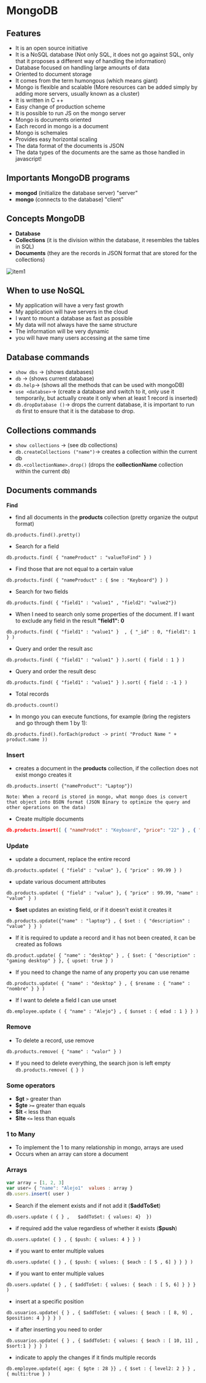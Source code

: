 # MongoDB

## Features

- It is an open source initiative
- It is a NoSQL database (Not only SQL, it does not go against SQL, only that it proposes a different way of handling the information)
- Database focused on handling large amounts of data
- Oriented to document storage
- It comes from the term humongous (which means giant)
- Mongo is flexible and scalable (More resources can be added simply by adding more servers, usually known as a cluster)
- It is written in C ++
- Easy change of production scheme
- It is possible to run JS on the mongo server
- Mongo is documents oriented
- Each record in mongo is a document
- Mongo is schemales
- Provides easy horizontal scaling
- The data format of the documents is JSON
- The data types of the documents are the same as those handled in javascript!

## Importants MongoDB programs

- **mongod** (initialize the database server) "server"
- **mongo** (connects to the database) "client"

## Concepts MongoDB
- **Database** 
- **Collections** (it is the division within the database, it resembles the tables in SQL)
- **Documents** (they are the records in JSON format that are stored for the collections)

![item1](https://user-images.githubusercontent.com/13514156/126917325-2a122652-5c40-41b1-8ba5-112496413c27.png)

## When to use NoSQL
- My application will have a very fast growth
- My application will have servers in the cloud
- I want to mount a database as fast as possible
- My data will not always have the same structure
- The information will be very dynamic
- you will have many users accessing at the same time

## Database commands
- ```show dbs``` -> (shows databases)
- ```db``` -> (shows current database)
- ```db.help```-> (shows all the methods that can be used with mongoDB)
- ```use <databse>```-> (create a database and switch to it, only use it temporarily, but actually create it only when at least 1 record is inserted)
- ```db.dropDatabase ()```-> drops the current database, it is important to run ```db``` first to ensure that it is the database to drop.

## Collections commands
- ```show collections``` -> (see db collections)
- ```db.createCollections ("name")```-> creates a collection within the current db
- ```db.<collectionName>.drop()``` (drops the **collectionName** collection within the current db)

## Documents commands

**Find**

- find all documents in the **products** collection (pretty organize the output format)

```db.products.find().pretty()```
- Search for a field

```db.products.find( { "nameProduct" : "valueToFind" } )``` 
- Find those that are not equal to a certain value

```db.products.find( { "nameProduct" : { $ne : "Keyboard"} } )```
- Search for two fields

```db.products.find( { "field1" : "value1" , "field2": "value2"})``` 
- When I need to search only some properties of the document. If I want to exclude any field in the result **"field1": 0** 

```db.products.find( { "field1" : "value1" }  , { "_id" : 0, "field1": 1 } )``` 
- Query and order the result asc

```db.products.find( { "field1" : "value1" } ).sort( { field : 1 } ) ```
- Query and order the result desc

```db.products.find( { "field1" : "value1" } ).sort( { field : -1 } ) ```
- Total records

```db.products.count()```
- In mongo you can execute functions, for example (bring the registers and go through them 1 by 1):

```db.products.find().forEach(product -> print( "Product Name " + product.name ))```

### **Insert**

- creates a document in the **products** collection, if the collection does not exist mongo creates it

```db.products.insert( {"nameProduct": "Laptop"})```


```Note: When a record is stored in mongo, what mongo does is convert that object into BSON format (JSON Binary to optimize the query and other operations on the data)```

- Create multiple documents

```json
db.products.insert([ { "nameProdct" : "Keyboard", "price": "22"	} , { "nameProduct": "Laptop", "price": "200"	} ] )
```

### **Update**

- update a document, replace the entire record

```db.products.update( { "field" : "value" }, { "price" : 99.99 } )```
- update various document attributes

```db.products.update( { "field" : "value" }, { "price" : 99.99, "name" : "value" } )```
- **$set** updates an existing field, or if it doesn't exist it creates it

```db.products.update({"name" : "laptop"} , { $set : { "description" : "value" } } )```
- If it is required to update a record and it has not been created, it can be created as follows

```db.product.update( { "name" : "desktop" } , { $set: { "description" : "gaming desktop" } }, { upset: true } )```
- If you need to change the name of any property you can use rename

```db.products.update( { "name" : "desktop" } , { $rename : { "name" : "nombre" } } )```
- If I want to delete a field I can use unset

```db.employee.update ( { "name" : "Alejo"} , { $unset : { edad : 1 } } )```


###  **Remove**
- To delete a record, use remove

```db.products.remove( { "name" : "valor" } ) ```
- If you need to delete everything, the search json is left empty
```db.products.remove( { } )```

### Some operators
- **$gt** ```>``` greater than
- **$gte** ```>=``` greater than equals
- **$lt** ```<``` less than
- **$lte** ```<=``` less than equals

### 1 to Many
- To implement the 1 to many relationship in mongo, arrays are used
- Occurs when an array can store a document


### Arrays
```js
var array = [1, 2, 3]
var user= { "name": "Alejo1"  values : array }
db.users.insert( user )
```

- Search if the element exists and if not add it (**$addToSet**)

```db.users.update ( { } ,   $addToSet: { values: 4}  }) ```
- if required add the value regardless of whether it exists (**$push**)

```db.users.update( { } , { $push: { values: 4 } } )```
- if you want to enter multiple values

```db.users.update( { } , { $push: { values: { $each : [ 5 , 6] } } } )```
- if you want to enter multiple values

```db.users.update( { } , { $addToSet: { values: { $each : [ 5, 6] } } } )```
- insert at a specific position

```db.usuarios.update( { } , { $addToSet: { values: { $each : [ 8, 9] , $position: 4 } } } )```
- if after inserting you need to order  

```db.usuarios.update( { } , { $addToSet: { values: { $each : [ 10, 11] , $sort:1 } } } ) ```
- indicate to apply the changes if it finds multiple records

```db.employee.update({ age: { $gte : 28 }} , { $set : { level2: 2 } } , { multi:true } )```



